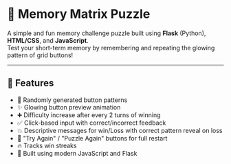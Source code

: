 # 🧠 Memory Matrix Puzzle

A simple and fun memory challenge puzzle built using **Flask** (Python), **HTML/CSS**, and **JavaScript**.  
Test your short-term memory by remembering and repeating the glowing pattern of grid buttons!

---

## 🚀 Features

- 🎲 Randomly generated button patterns
- ✨ Glowing button preview animation
- ➕ Difficulty increase after every 2 turns of winning
- ✅ Click-based input with correct/incorrect feedback
- 💥 Descriptive messages for win/Loss with correct pattern reveal on loss
- 🔄 "Try Again" / "Puzzle Again" buttons for full restart
- 🔥 Tracks win streaks
- 🎯 Built using modern JavaScript and Flask
